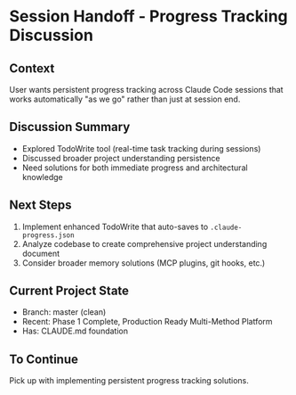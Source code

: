 # Session Handoff - Progress Tracking Discussion

## Context
User wants persistent progress tracking across Claude Code sessions that works automatically "as we go" rather than just at session end.

## Discussion Summary
- Explored TodoWrite tool (real-time task tracking during sessions)
- Discussed broader project understanding persistence
- Need solutions for both immediate progress and architectural knowledge

## Next Steps
1. Implement enhanced TodoWrite that auto-saves to `.claude-progress.json`
2. Analyze codebase to create comprehensive project understanding document
3. Consider broader memory solutions (MCP plugins, git hooks, etc.)

## Current Project State
- Branch: master (clean)
- Recent: Phase 1 Complete, Production Ready Multi-Method Platform
- Has: CLAUDE.md foundation

## To Continue
Pick up with implementing persistent progress tracking solutions.